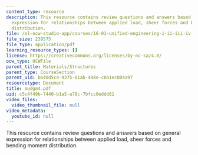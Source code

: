 ```yaml
---
content_type: resource
description: This resource contains review questions and answers based on general
  expression for relationships between applied load, sheer forces and bending moment
  distribution.
file: /ol-ocw-studio-app/courses/16-01-unified-engineering-i-ii-iii-iv-fall-2005-spring-2006/c5c4f49b7440b1a5a78c7bfcc0eddd81_mudgm4.pdf
file_size: 239575
file_type: application/pdf
learning_resource_types: []
license: https://creativecommons.org/licenses/by-nc-sa/4.0/
ocw_type: OCWFile
parent_title: Materials/Structures
parent_type: CourseSection
parent_uid: b640d5c4-9375-61ab-448e-c8a1ec804a97
resourcetype: Document
title: mudgm4.pdf
uid: c5c4f49b-7440-b1a5-a78c-7bfcc0eddd81
video_files:
  video_thumbnail_file: null
video_metadata:
  youtube_id: null
---
```

This resource contains review questions and answers based on general expression for relationships between applied load, sheer forces and bending moment distribution.